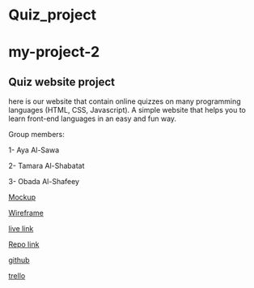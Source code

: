 # Quiz_project

# my-project-2

## Quiz website project

here is our website that contain online quizzes on many programming languages (HTML, CSS, Javascript).
A simple website that helps you to learn front-end languages in an easy and fun way.

Group members:

1- Aya Al-Sawa

2- Tamara Al-Shabatat

3- Obada Al-Shafeey

[Mockup ](https://www.figma.com/file/lxS8SWgpyezF9hkGxFCGzH/Untitled)

[Wireframe ](https://www.figma.com/file/vaZguyBs3z8SWSYEKllAxn/Untitled?node-id=2%3A302)



[live link ](https://tamara126enad.github.io/QuizOnline2/)


[Repo link ](https://github.com/tamara126enad/QuizOnline2)



[github](https://github.com/tamara126enad)


[trello](https://trello.com/invite/b/JaunnpQr/7165cacf88640de3fa3efb630c1ebd2f/ota)
